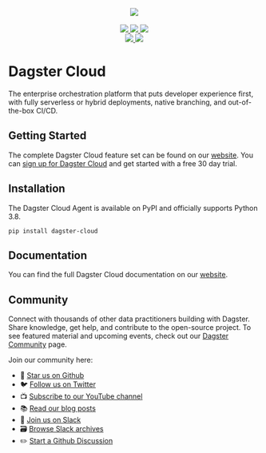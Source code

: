 <p align="center">
  <a target="_blank" href="https://dagster.io/cloud" style="background:none">
    <img src="https://github.com/dagster-io/dagster-cloud/raw/main/assets/dagster-cloud-logo.png" width="auto"/>
  </a>
  <br /><br />
  <a target="_blank" href="https://twitter.com/dagster" style="background:none">
    <img src="https://img.shields.io/twitter/follow/dagster?labelColor=4F43DD&color=163B36&logo=twitter&style=flat">
  </a>
  <a target="_blank" href="https://dagster.io/slack" style="background:none">
    <img src="https://img.shields.io/badge/slack-dagster-blue.svg?labelColor=4F43DD&color=163B36&logo=slack" />
  </a>
  <a target="_blank" href="https://github.com/dagster-io/dagster" style="background:none">
    <img src="https://img.shields.io/github/stars/dagster-io/dagster?labelColor=4F43DD&color=163B36&logo=github">
  </a>
  <br />
  <a target="_blank" href="https://pypi.org/project/dagster-cloud/" style="background:none">
    <img src="https://img.shields.io/pypi/v/dagster-cloud?labelColor=4F43DD&color=163B36">
  </a>
  <a target="_blank" href="https://pypi.org/project/dagster-cloud/" style="background:none">
    <img src="https://img.shields.io/pypi/pyversions/dagster-cloud?labelColor=4F43DD&color=163B36">
  </a>
</p>

# Dagster Cloud

The enterprise orchestration platform that puts developer experience first, with fully serverless or hybrid deployments, native branching, and out-of-the-box CI/CD.

## Getting Started

The complete Dagster Cloud feature set can be found on our [website](https://dagster.io/cloud). You
can [sign up for Dagster Cloud](https://dagster.cloud/signup) and get started with a free 30 day
trial.

## Installation

The Dagster Cloud Agent is available on PyPI and officially supports Python 3.8.

```
pip install dagster-cloud
```

## Documentation

You can find the full Dagster Cloud documentation on our
[website](https://docs.dagster.io/dagster-cloud).

## Community

Connect with thousands of other data practitioners building with Dagster. Share knowledge, get help,
and contribute to the open-source project. To see featured material and upcoming events, check out
our [Dagster Community](https://dagster.io/community) page.

Join our community here:

- 🌟 [Star us on Github](https://github.com/dagster-io/dagster)
- 🐦 [Follow us on Twitter](https://twitter.com/dagster)
- 📺 [Subscribe to our YouTube channel](https://www.youtube.com/channel/UCfLnv9X8jyHTe6gJ4hVBo9Q)
- 📚 [Read our blog posts](https://dagster.io/blog)
- 👋 [Join us on Slack](https://dagster.io/slack)
- 🗃 [Browse Slack archives](https://discuss.dagster.io)
- ✏️ [Start a Github Discussion](https://github.com/dagster-io/dagster/discussions)
